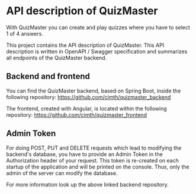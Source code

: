 API description of QuizMaster
=============================

With QuizMaster you can create and play quizzes where you have to select 1 of 4 answers.

This project contains the API description of QuizMaster. 
This API description is written in OpenAPI / Swagger specification and summarizes all endpoints of the QuizMaster 
backend.


## Backend and frontend

You can find the QuizMaster backend, based on Spring Boot, inside the following repository:
https://github.com/cimth/quizmaster_backend

The frontend, created with Angular, is located within the following repository:
https://github.com/cimth/quizmaster_frontend


## Admin Token

For doing POST, PUT and DELETE requests which lead to modifying the backend's database, you have to provide
an Admin Token in the Authorization header of your request. 
This token is re-created on each startup of the application and will be printed on the console. 
Thus, only the admin of the server can modify the database.

For more information look up the above linked backend repository.